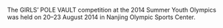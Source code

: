 The GIRLS’ POLE VAULT competition at the 2014 Summer Youth Olympics was held on 20–23 August 2014 in Nanjing Olympic Sports Center.
